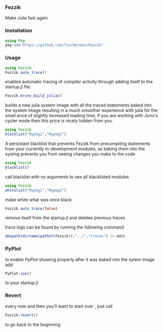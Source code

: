 ### Fezzik
Make Julia fast again

### Installation
```julia
using Pkg
pkg"add https://github.com/TsurHerman/Fezzik"
```

### Usage

```julia
using Fezzik
Fezzik.auto_trace()
```
enables automatic tracing of compiler activity through adding itself
to the startup.jl file.

```julia
Fezzik.brute_build_julia()
```
builds a new julia system image with all the traced statements baked into the system image resulting in a much smoother experience with julia for the small price of slightly increased loading time, If you are working with Juno's cycler mode then this price is nicely hidden from you.  

```julia
using Fezzik
blacklist("Mypkg1","Mypkg2")
```
A persistant blacklist that prevents Fezzik from precompiling statements from your currently in-development modules, as baking them into the sysimg prevents you from seeing changes you make to the code

```julia
using Fezzik
blacklist()
```
call blacklist with no arguments to see all blacklisted modules
```julia
using Fezzik
whitelist("Mypkg1","Mypkg2")
```
make white what was once black

```julia
Fezzik.auto_trace(false)
```
remove itself from the startup.jl and deletes previous traces

trace logs can be found by running the following command
```julia
abspath(dirname(pathof(Fezzik)),"../","traces") |> edit
```

### PyPlot
to enable PyPlot showing properly after it was baked into the sytem image
add
```julia
PyPlot.ion()
```
to your startup.jl

### Revert

every now and then you'll want to start over , just call
```julia
Fezzik.revert()
```
to go back to the beginning

